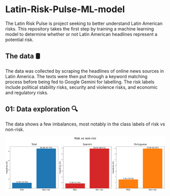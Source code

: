 # Latin-Risk-Pulse-ML-model

The Latin Risk Pulse is project seeking to better understand Latin American risks. This repository takes the first step by training a machine learning model to determine whether or not Latin American headlines represent a potential risk.

## The data 🛢
The data was collected by scraping the headlines of online news sources in Latin America. The texts were then put through a keyword matching process before being fed to Google Gemini for labelling. The risk labels include political stability risks, security and violence risks, and economic and regulatory risks.

## 01: Data exploration 🔍
The data shows a few imbalances, most notably in the class labels of risk vs non-risk. 

![Data exploration](Images/data_exploration_1_risk_vs_non_risk.png)
